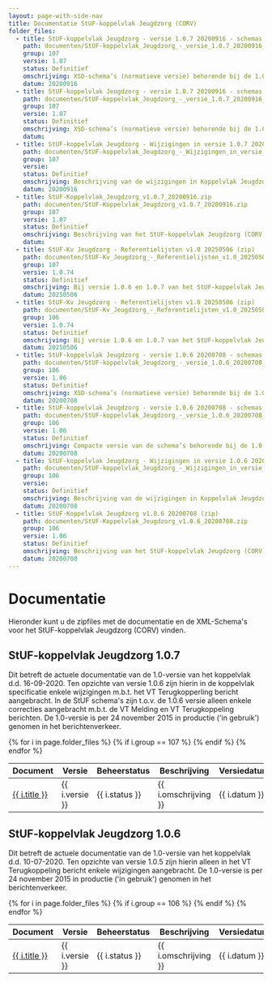 ```yaml
---
layout: page-with-side-nav
title: Documentatie StUF-koppelvlak Jeugdzorg (CORV)
folder_files:
  - title: StUF-koppelvlak Jeugdzorg - versie 1.0.7 20200916 - schemas (normatieve versie) (zip)
    path: documenten/StUF-koppelvlak_Jeugdzorg_-_versie_1.0.7_20200916_-_schemas_(normatieve_versie).zip
    group: 107
    versie: 1.07
    status: Definitief
    omschrijving: XSD-schema’s (normatieve versie) behorende bij de 1.0.7-versie van het StUF-koppelvlak Jeugdzorg.
    datum: 20200916
  - title: StUF-koppelvlak Jeugdzorg - versie 1.0.7 20200916 - schemas (resolved) (zip)
    path: documenten/StUF-koppelvlak_Jeugdzorg_-_versie_1.0.7_20200916_-_schemas_(resolved).zip
    group: 107
    versie: 1.07
    status: Definitief
    omschrijving: XSD-schema’s (normatieve versie) behorende bij de 1.0.7-versie van het StUF-koppelvlak Jeugdzorg.
    datum: 
  - title: StUF-koppelvlak Jeugdzorg - Wijzigingen in versie 1.0.7 20200916.xls (zip)
    path: documenten/StUF-koppelvlak_Jeugdzorg_-_Wijzigingen_in_versie_1.0.7_20200916.zip
    group: 107
    versie: 
    status: Definitief
    omschrijving: Beschrijving van de wijzigingen in Koppelvlak Jeugdzorg versie 1.0.7 t.o.v. versie 1.0.6.
    datum: 20200916
  - title: StUF-Koppelvlak_Jeugdzorg_v1.0.7_20200916.zip
    path: documenten/StUF-Koppelvlak_Jeugdzorg_v1.0.7_20200916.zip
    group: 107
    versie: 1.07
    status: Definitief
    omschrijving: Beschrijving van het StUF-koppelvlak Jeugdzorg (CORV) versie 1.0.7 in twee varianten, de officiële versie en een exemplaar met gemarkeerde wijzigingen t.o.v. versie 1.0.6.
    datum: 
  - title: StUF-Kv Jeugdzorg - Referentielijsten v1.0 20250506 (zip)
    path: documenten/StUF-Kv_Jeugdzorg_-_Referentielijsten_v1.0_20250506.zip
    group: 107
    versie: 1.0.74
    status: Definitief
    omschrijving: Bij versie 1.0.6 en 1.0.7 van het StUF-koppelvlak Jeugdzorg behorende referentielijstwaarden met waarden van jeugdzorgrollen en instanties per 1-6-2025. De uiterste verwerkingsdatum van wijzigingen voor de mei-release 2025 is 30 mei 2025.
    datum: 20250506
  - title: StUF-Kv Jeugdzorg - Referentielijsten v1.0 20250506 (zip)
    path: documenten/StUF-Kv_Jeugdzorg_-_Referentielijsten_v1.0_20250506.zip
    group: 106
    versie: 1.0.74
    status: Definitief
    omschrijving: Bij versie 1.0.6 en 1.0.7 van het StUF-koppelvlak Jeugdzorg behorende referentielijstwaarden met waarden van jeugdzorgrollen en instanties per 1-6-2025. De uiterste verwerkingsdatum van wijzigingen voor de mei-release 2025 is 30 mei 2025.
    datum: 20250506
  - title: StUF-koppelvlak Jeugdzorg - versie 1.0.6 20200708 - schemas (normatieve versie) (zip)
    path: documenten/StUF-koppelvlak_Jeugdzorg_-_versie_1.0.6_20200708_-_schemas_(normatieve_versie).zip
    group: 106
    versie: 1.06
    status: Definitief
    omschrijving: XSD-schema’s (normatieve versie) behorende bij de 1.0.6-versie van het StUF-koppelvlak Jeugdzorg.
    datum: 20200708
  - title: StUF-koppelvlak Jeugdzorg - versie 1.0.6 20200708 - schemas (resolved) (zip)
    path: documenten/StUF-koppelvlak_Jeugdzorg_-_versie_1.0.6_20200708_-_schemas_(resolved).zip
    group: 106
    versie: 1.06
    status: Definitief
    omschrijving: Compacte versie van de schema’s behorende bij de 1.0.6-versie van het StUF-koppelvlak Jeugdzorg. Hierin zijn de “restrictions” en alle ongebruikte XSD-definities (bijv. GML) verwijderd.
    datum: 20200708
  - title: StUF-koppelvlak Jeugdzorg - Wijzigingen in versie 1.0.6 20200708.xls (zip)
    path: documenten/StUF-koppelvlak_Jeugdzorg_-_Wijzigingen_in_versie_1.0.6_20200708.zip
    group: 106
    versie: 
    status: Definitief
    omschrijving: Beschrijving van de wijzigingen in Koppelvlak Jeugdzorg versie 1.0.6 t.o.v. versie 1.0.5.
    datum: 20200708
  - title: StUF-Koppelvlak Jeugdzorg v1.0.6 20200708 (zip)
    path: documenten/StUF-Koppelvlak_Jeugdzorg_v1.0.6_20200708.zip
    group: 106
    versie: 1.06
    status: Definitief
    omschrijving: Beschrijving van het StUF-koppelvlak Jeugdzorg (CORV) versie 1.0.6 in twee varianten, de officiële versie en een exemplaar met gemarkeerde wijzigingen t.o.v. versie 1.0.5.
    datum: 20200708
---
```

# Documentatie

Hieronder kunt u de zipfiles met de documentatie en de XML-Schema's voor
het StUF-koppelvlak Jeugdzorg (CORV) vinden.

## StUF-koppelvlak Jeugdzorg 1.0.7

Dit betreft de actuele documentatie van de 1.0-versie van het koppelvlak
d.d. 16-09-2020. Ten opzichte van versie 1.0.6 zijn hierin in de
koppelvlak specificatie enkele wijzigingen m.b.t. het VT Terugkopperling
bericht aangebracht. In de StUF schema's zijn t.o.v. de 1.0.6 versie
alleen enkele correcties aangebracht m.b.t. de VT Melding en VT
Terugkoppeling berichten. De 1.0-versie is per 24 november 2015 in
productie ('in gebruik') genomen in het berichtenverkeer.

<table>
	<thead>
		<tr>
			<th>Document</th><th>Versie</th><th>Beheerstatus</th><th>Beschrijving</th><th>Versiedatum</th>
		</tr>
	</thead>
	<tbody>
		{% for i in page.folder_files %}
			{% if i.group == 107 %} 
				<tr>
					<td>
					  <a href="{{ i.path | base_url }}">
						{{ i.title }}
					  </a>
					</td>
					<td>{{ i.versie }}</td>
					<td>{{ i.status }}</td>
					<td>{{ i.omschrijving }}</td>
					<td>{{ i.datum }}</td>
				</tr>
			{% endif %} 
		{% endfor %}
	</tbody>
</table>

## StUF-koppelvlak Jeugdzorg 1.0.6

Dit betreft de actuele documentatie van de 1.0-versie van het koppelvlak
d.d. 10-07-2020. Ten opzichte van versie 1.0.5 zijn hierin alleen in het
VT Terugkoppeling bericht enkele wijzigingen aangebracht. De 1.0-versie
is per 24 november 2015 in productie ('in gebruik') genomen in het
berichtenverkeer.

<table>
	<thead>
		<tr>
			<th>Document</th><th>Versie</th><th>Beheerstatus</th><th>Beschrijving</th><th>Versiedatum</th>
		</tr>
	</thead>
	<tbody>
		{% for i in page.folder_files %}
			{% if i.group == 106 %} 
				<tr>
					<td>
					  <a href="{{ i.path | base_url }}">
						{{ i.title }}
					  </a>
					</td>
					<td>{{ i.versie }}</td>
					<td>{{ i.status }}</td>
					<td>{{ i.omschrijving }}</td>
					<td>{{ i.datum }}</td>
				</tr>
			{% endif %} 
		{% endfor %}
	</tbody>
</table>
